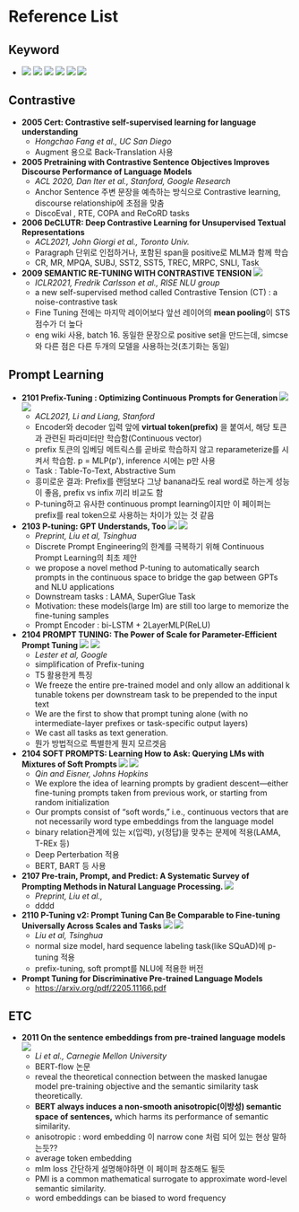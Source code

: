 # Reference List

## Keyword
- ![](https://img.shields.io/badge/NLU-green) ![](https://img.shields.io/badge/NLG-orange) ![](https://img.shields.io/badge/Continuous_Prompt-blue) ![](https://img.shields.io/badge/Discrete_Prompt-red) ![](https://img.shields.io/badge/Survey-grey) ![](https://img.shields.io/badge/STS-purple)

## Contrastive

- **2005 Cert: Contrastive self-supervised learning for language understanding**
  - *Hongchao Fang et al., UC San Diego*
  - Augment 용으로 Back-Translation 사용
- **2005 Pretraining with Contrastive Sentence Objectives Improves Discourse Performance of Language Models**
  - *ACL 2020, Dan Iter et al., Stanford, Google Research*
  - Anchor Sentence 주변 문장을 예측하는 방식으로 Contrastive learning, discourse relationship에 초점을 맞춤
  - DiscoEval , RTE, COPA and ReCoRD tasks
- **2006 DeCLUTR: Deep Contrastive Learning for Unsupervised Textual Representations**
  - *ACL2021, John Giorgi et al., Toronto Univ.*
  - Paragraph 단위로 인접하거나, 포함된 span을 positive로 MLM과 함께 학습
  - CR, MR, MPQA, SUBJ, SST2, SST5, TREC, MRPC, SNLI, Task
- **2009 SEMANTIC RE-TUNING WITH CONTRASTIVE TENSION ![](https://img.shields.io/badge/STS-purple)**  
  - *ICLR2021, Fredrik Carlsson et al., RISE NLU group*
  - a new self-supervised method called Contrastive Tension (CT) : a noise-contrastive task
  - Fine Tuning 전에는 마지막 레이어보다 앞선 레이어의 **mean pooling**이 STS 점수가 더 높다
  - eng wiki 사용, batch 16. 동일한 문장으로 positive set을 만드는데, simcse와 다른 점은 다른 두개의 모델을 사용하는것(초기화는 동일)

  
## Prompt Learning

- **2101 Prefix-Tuning : Optimizing Continuous Prompts for Generation ![](https://img.shields.io/badge/Continuous_Prompt-blue) ![](https://img.shields.io/badge/NLG-orange)**
  - *ACL2021, Li and Liang, Stanford*
  - Encoder와 decoder 입력 앞에 **virtual token(prefix)** 을 붙여서, 해당 토큰과 관련된 파라미터만 학습함(Continuous vector)
  - prefix 토큰의 임베딩 메트릭스를 곧바로 학습하지 않고 reparameterize를 시켜서 학습함. p = MLP(p'), inference 시에는 p만 사용
  - Task : Table-To-Text, Abstractive Sum 
  - 흥미로운 결과: Prefix를 랜덤보다 그냥 banana라도 real word로 하는게 성능이 좋음, prefix vs infix 끼리 비교도 함 
  - P-tuning하고 유사한 continuous prompt learning이지만 이 페이퍼는 prefix를 real token으로 사용하는 차이가 있는 것 같음
- **2103 P-tuning: GPT Understands, Too ![](https://img.shields.io/badge/Continuous_Prompt-blue) ![](https://img.shields.io/badge/NLU-green)**
  - *Preprint, Liu et al, Tsinghua*
  - Discrete Prompt Engineering의 한계를 극복하기 위해 Continuous Prompt Learning의 최초 제안 
  - we propose a novel method P-tuning  to automatically search prompts in the continuous space to bridge the gap between GPTs and NLU applications
  - Downstream tasks : LAMA, SuperGlue Task 
  - Motivation: these models(large lm) are still too large to memorize the fine-tuning samples 
  - Prompt Encoder : bi-LSTM + 2LayerMLP(ReLU)
- **2104 PROMPT TUNING: The Power of Scale for Parameter-Efficient Prompt Tuning ![](https://img.shields.io/badge/Continuous_Prompt-blue) ![](https://img.shields.io/badge/NLG-orange)**
  - *Lester et al, Google*
  - simplification of Prefix-tuning 
  - T5 활용한게 특징 
  - We freeze the entire pre-trained model and only allow an additional k tunable tokens per downstream task to be prepended to the input text 
  - We are the first to show that prompt tuning alone (with no intermediate-layer prefixes or task-specific output layers) 
  - We cast all tasks as text generation. 
  - 뭔가 방법적으로 특별한게 뭔지 모르겟음
- **2104 SOFT PROMPTS: Learning How to Ask: Querying LMs with Mixtures of Soft Prompts ![](https://img.shields.io/badge/Continuous_Prompt-blue) ![](https://img.shields.io/badge/NLU-green)**
  - *Qin and Eisner, Johns Hopkins*
  - We explore the idea of learning prompts by gradient descent—either fine-tuning prompts taken from previous work, or starting from random initialization
  - Our prompts consist of “soft words,” i.e., continuous vectors that are not necessarily word type embeddings from the language model 
  - binary relation관계에 있는 x(입력), y(정답)을 맞추는 문제에 적용(LAMA, T-REx 등)
  - Deep Perterbation 적용 
  - BERT, BART 등 사용
- **2107 Pre-train, Prompt, and Predict: A Systematic Survey of Prompting Methods in Natural Language Processing. ![](https://img.shields.io/badge/Survey-grey)**
  - *Preprint, Liu et al.,* 
  - dddd
- **2110 P-Tuning v2: Prompt Tuning Can Be Comparable to Fine-tuning Universally Across Scales and Tasks ![](https://img.shields.io/badge/Continuous_Prompt-blue) ![](https://img.shields.io/badge/NLU-green)**
  - *Liu et al, Tsinghua*
  - normal size model, hard sequence labeling task(like SQuAD)에 p-tuning 적용
  - prefix-tuning, soft prompt를 NLU에 적용한 버전
- **Prompt Tuning for Discriminative Pre-trained Language Models**
  - https://arxiv.org/pdf/2205.11166.pdf

## ETC

- **2011 On the sentence embeddings from pre-trained language models ![](https://img.shields.io/badge/NLU-green)**
  - *Li et al., Carnegie Mellon University*
  - BERT-flow 논문
  - reveal the theoretical connection between the masked lanugae model pre-training objective and the semantic similarity task theoretically.
  - **BERT always induces a non-smooth anisotropic(이방성) semantic space of sentences,** which harms its performance of semantic similarity.
  - anisotropic : word embedding 이 narrow cone 처럼 되어 있는 현상 말하는듯??
  - average token embedding
  - mlm loss 간단하게 설명해야하면 이 페이퍼 참조해도 될듯
  - PMI is a common mathematical surrogate to approximate word-level semantic similarity.
  - word embeddings can be biased to word frequency
